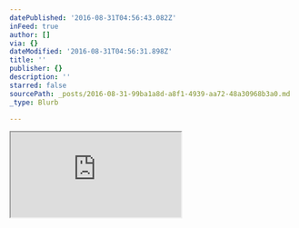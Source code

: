```yaml
---
datePublished: '2016-08-31T04:56:43.082Z'
inFeed: true
author: []
via: {}
dateModified: '2016-08-31T04:56:31.898Z'
title: ''
publisher: {}
description: ''
starred: false
sourcePath: _posts/2016-08-31-99ba1a8d-a8f1-4939-aa72-48a30968b3a0.md
_type: Blurb

---
```

<iframe src="https://the-grid.github.io/ed-userhtml/?g=eJx9U11r2zAU_StCL2kfGjU1o2lnG9YR2KCsD9kog4G5luRYjWwZ6bqZR3_8JH8kJCnVg7HuOUfn6nIUC_VKBCBcySqXIsOukQltrBEtRzogrjRNQnvczasubFXRzbmpRsJIz2qovPj36vHx6Zk8f_n59dtqfUIpoRbakzqptbnajWgJLlMVbDyAtpVjVSjXaOgyp_55wNs1sO_JSqGs9Aei8VAp-da0E5a3XZa3iKbOUP7FhD60HanN7hz2mswUmUPDtyP3qUViCrIOpXPBdI22hldQGnItR92vQ2Uv6yU58O3GmrYWGTfa2IRG19FtlB-zwiETXvRrws_kxaJYyLuTuVZGgPYYaCdPIFTouxzF1_0aGXUwbfzYj8f1w39JKNM0Zj4fKYkdt6pBMqQjsNiLv-5QpSkRhreVrHG-kbjSMvw-dN_FxWw9ZGUVsrPu2bNL8vZ2EOysQnkx-9iAOMsTWiI27p6xnRLexs3HHELTuJBFBs758gSzPq-MaxVsXhwlSiT0vB9_xz9s8Elnl59JPG1IXJvxNwZSWlkcWnjvLTAOFtlyeXN3-ym6WUb3C0oQrO8loVmuod7SNATx-HnEDPyQ907_AYBTSA4" style=""></iframe>